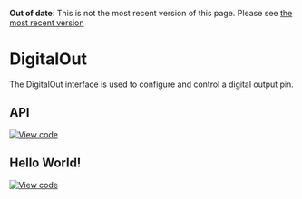 <span class="warnings">**Out of date**: This is not the most recent version of this page. Please see [the most recent version](https://os.mbed.com/docs/latest/reference/digitalout.html)</span>
# DigitalOut

The DigitalOut interface is used to configure and control a digital output pin. 

## API

[![View code](https://www.mbed.com/embed/?type=library)](https://docs.mbed.com/docs/mbed-os-api/en/mbed-os-5.2/api/classmbed_1_1DigitalOut.html) 

## Hello World!

[![View code](https://www.mbed.com/embed/?url=https://developer.mbed.org/users/mbed_official/code/DigitalOut_HelloWorld/)](https://developer.mbed.org/users/mbed_official/code/DigitalOut_HelloWorld/file/tip/main.cpp) 


